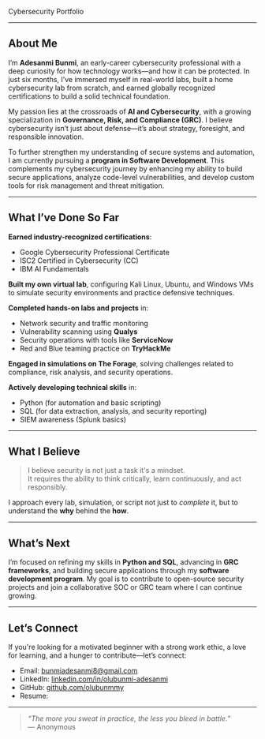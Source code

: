 Cybersecurity Portfolio 

---

##  About Me

I’m **Adesanmi Bunmi**, an early-career cybersecurity professional with a deep curiosity for how technology works—and how it can be protected. In just six months, I’ve immersed myself in real-world labs, built a home cybersecurity lab from scratch, and earned globally recognized certifications to build a solid technical foundation.

My passion lies at the crossroads of **AI and Cybersecurity**, with a growing specialization in **Governance, Risk, and Compliance (GRC)**. I believe cybersecurity isn’t just about defense—it’s about strategy, foresight, and responsible innovation.

To further strengthen my understanding of secure systems and automation, I am currently pursuing a **program in Software Development**. This complements my cybersecurity journey by enhancing my ability to build secure applications, analyze code-level vulnerabilities, and develop custom tools for risk management and threat mitigation.

---

##  What I’ve Done So Far

 **Earned industry-recognized certifications**:
- Google Cybersecurity Professional Certificate  
- ISC2 Certified in Cybersecurity (CC)  
- IBM AI Fundamentals  

 **Built my own virtual lab**, configuring Kali Linux, Ubuntu, and Windows VMs to simulate security environments and practice defensive techniques.

 **Completed hands-on labs and projects** in:
- Network security and traffic monitoring  
- Vulnerability scanning using **Qualys**  
- Security operations with tools like **ServiceNow**  
- Red and Blue teaming practice on **TryHackMe**

 **Engaged in simulations on The Forage**, solving challenges related to compliance, risk analysis, and security operations.

 **Actively developing technical skills** in:
- Python (for automation and basic scripting)  
- SQL (for data extraction, analysis, and security reporting)  
- SIEM awareness (Splunk basics)  

---

##  What I Believe

> I believe security is not just a task it's a mindset.  
> It requires the ability to think critically, learn continuously, and act responsibly.

I approach every lab, simulation, or script not just to *complete* it, but to understand the **why** behind the **how**.

---

##  What’s Next

I’m focused on refining my skills in **Python and SQL**, advancing in **GRC frameworks**, and building secure applications through my **software development program**. My goal is to contribute to open-source security projects and join a collaborative SOC or GRC team where I can continue growing.

---

## Let’s Connect

If you're looking for a motivated beginner with a strong work ethic, a love for learning, and a hunger to contribute—let’s connect:

-  Email: bunmiadesanmi8@gmail.com  
-  LinkedIn: [linkedin.com/in/olubunmi-adesanmi](https://www.linkedin.com/in/olubunmi-adesanmi/)  
-  GitHub: [github.com/olubunmmy](https://github.com/olubunmmy)
-  Resume:

---

> *“The more you sweat in practice, the less you bleed in battle.”*  
> — Anonymous


